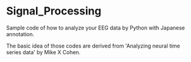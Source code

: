 # Signal_Processing
Sample code of how to analyze your EEG data by Python with Japanese annotation.

The basic idea of those codes are derived from 'Analyzing neural time series data' by Mike X Cohen.
